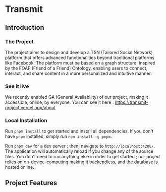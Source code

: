 # Transmit

## Introduction

### The Project 
The project aims to design and develop a TSN (Tailored Social Network) platform that offers advanced functionalities beyond traditional platforms like Facebook. The platform must be based on a graph structure, inspired by the FOAF (Friend of a Friend) Ontology, enabling users to connect, interact, and share content in a more personalized and intuitive manner.

### See it live
We recently enabled GA (General Availability) of our project, making it accessible, online, by everyone.
You can see it here : https://transmit-project.vercel.app/about

### Local Installation
Run `pnpm install` to get started and install all dependencies.
If you don't have `pnpm` installed, simply run `npm install -g pnpm`.

Run `pnpm dev` for a dev server ; then, navigate to `http://localhost:4200/`. The application will automatically reload if you change any of the source files. You don't need to run anything else in order to get started ; our project relies on on-device-computing making it  backendless, and the database is hosted online.


## Project Features



